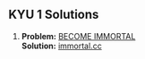 ## KYU 1 Solutions
1. **Problem:** [BECOME IMMORTAL](https://www.codewars.com/kata/59568be9cc15b57637000054)  
   **Solution:** [immortal.cc](immortal.cc) 

